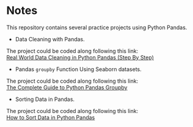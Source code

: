 # Notes

This repository contains several practice projects using Python Pandas.

- Data Cleaning with Pandas.

The project could be coded along following this link:  
[Real World Data Cleaning in Python Pandas (Step By Step)](https://www.youtube.com/watch?v=iaZQF8SLHJs)

- Pandas `groupby` Function Using Seaborn datasets.

The project could be coded along following this link:  
[The Complete Guide to Python Pandas Groupby](https://www.youtube.com/watch?v=L5kf4sQnVhI)

- Sorting Data in Pandas.

The project could be coded along following this link:  
[How to Sort Data in Python Pandas](https://www.youtube.com/watch?v=VcwxUet5a3k)
